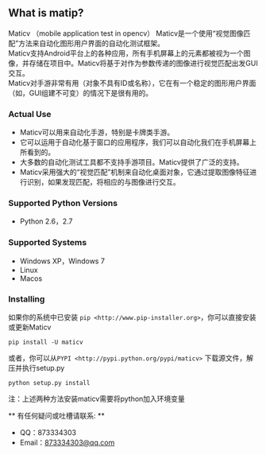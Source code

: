 ## What is matip? ##
Maticv （mobile application test in opencv） 
Maticv是一个使用“视觉图像匹配”方法来自动化图形用户界面的自动化测试框架。  
Maticv支持Android平台上的各种应用，所有手机屏幕上的元素都被视为一个图像，并存储在项目中。Maticv将基于对作为参数传递的图像进行视觉匹配出发GUI交互。  
Maticv对手游非常有用（对象不具有ID或名称），它在有一个稳定的图形用户界面（如，GUI组建不可变）的情况下是很有用的。

### Actual Use ###
- Maticv可以用来自动化手游，特别是卡牌类手游。
- 它可以运用于自动化基于窗口的应用程序，我们可以自动化我们在手机屏幕上所看到的。
- 大多数的自动化测试工具都不支持手游项目。Maticv提供了广泛的支持。
- Maticv采用强大的“视觉匹配”机制来自动化桌面对象，它通过提取图像特征进行识别，如果发现匹配，将相应的与图像进行交互。

### Supported Python Versions ###
- Python 2.6，2.7

### Supported Systems ###
- Windows XP，Windows 7
- Linux
- Macos

### Installing ###
如果你的系统中已安装 `pip <http://www.pip-installer.org>`，你可以直接安装或更新Maticv  

	pip install -U maticv  

或者，你可以从`PYPI <http://pypi.python.org/pypi/maticv>` 下载源文件，解压并执行setup.py  

	python setup.py install

注：上述两种方法安装maticv需要将python加入环境变量

** 有任何疑问或吐槽请联系: **
- QQ：873334303
- Email：873334303@qq.com
